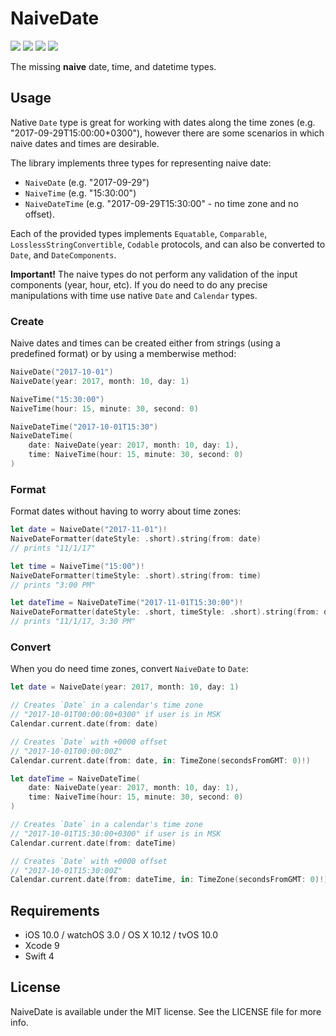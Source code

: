 #  NaiveDate

<p align="left">
<img src="https://img.shields.io/cocoapods/v/NaiveDate.svg?label=version">
<img src="https://img.shields.io/badge/supports-CocoaPods%20%7C%20Carthage%20%7C%20SwiftPM-green.svg">
<img src="https://img.shields.io/cocoapods/p/NaiveDate.svg?style=flat)">
<a href="https://travis-ci.org/kean/NaiveDate"><img src="https://img.shields.io/travis/kean/NaiveDate/master.svg"></a>
</p>

The missing **naive** date, time, and datetime types.


## Usage

Native `Date` type is great for working with dates along the time zones (e.g. "2017-09-29T15:00:00+0300"), however there are some scenarios in which naive dates and times are desirable.

The library implements three types for representing naive date:
- `NaiveDate` (e.g. "2017-09-29")
- `NaiveTime` (e.g. "15:30:00")
- `NaiveDateTime` (e.g. "2017-09-29T15:30:00" - no time zone and no offset).

Each of the provided types implements `Equatable`, `Comparable`, `LosslessStringConvertible`, `Codable` protocols, and can also be converted to  `Date`, and `DateComponents`.

**Important!** The naive types do not perform any validation of the input components (year, hour, etc). If you do need to do any precise manipulations with time use native `Date` and `Calendar` types.

### Create

Naive dates and times can be created either from strings (using a predefined format) or by using a memberwise method:

```swift
NaiveDate("2017-10-01")
NaiveDate(year: 2017, month: 10, day: 1)

NaiveTime("15:30:00")
NaiveTime(hour: 15, minute: 30, second: 0)

NaiveDateTime("2017-10-01T15:30")
NaiveDateTime(
    date: NaiveDate(year: 2017, month: 10, day: 1),
    time: NaiveTime(hour: 15, minute: 30, second: 0)
)
```

### Format

Format dates without having to worry about time zones:

```swift
let date = NaiveDate("2017-11-01")!
NaiveDateFormatter(dateStyle: .short).string(from: date)
// prints "11/1/17"

let time = NaiveTime("15:00")!
NaiveDateFormatter(timeStyle: .short).string(from: time)
// prints "3:00 PM"

let dateTime = NaiveDateTime("2017-11-01T15:30:00")!
NaiveDateFormatter(dateStyle: .short, timeStyle: .short).string(from: dateTime)
// prints "11/1/17, 3:30 PM"
```

### Convert

When you do need time zones, convert `NaiveDate` to `Date`:

```swift
let date = NaiveDate(year: 2017, month: 10, day: 1)

// Creates `Date` in a calendar's time zone
// "2017-10-01T00:00:00+0300" if user is in MSK
Calendar.current.date(from: date)

// Creates `Date` with +0000 offset
// "2017-10-01T00:00:00Z"
Calendar.current.date(from: date, in: TimeZone(secondsFromGMT: 0)!)
```

```swift
let dateTime = NaiveDateTime(
    date: NaiveDate(year: 2017, month: 10, day: 1),
    time: NaiveTime(hour: 15, minute: 30, second: 0)
)

// Creates `Date` in a calendar's time zone
// "2017-10-01T15:30:00+0300" if user is in MSK
Calendar.current.date(from: dateTime)

// Creates `Date` with +0000 offset
// "2017-10-01T15:30:00Z"
Calendar.current.date(from: dateTime, in: TimeZone(secondsFromGMT: 0)!),
```


## Requirements

- iOS 10.0 / watchOS 3.0 / OS X 10.12 / tvOS 10.0
- Xcode 9
- Swift 4


## License

NaiveDate is available under the MIT license. See the LICENSE file for more info.
